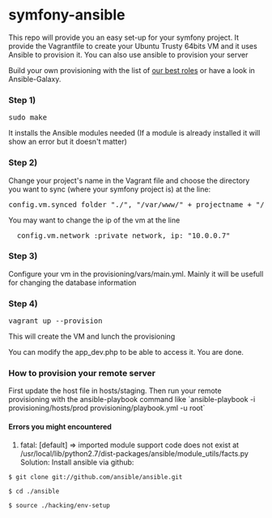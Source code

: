symfony-ansible
===============

<p>This repo will provide you an easy set-up for your symfony project. It provide the Vagrantfile to create your Ubuntu Trusty 64bits VM and it uses Ansible to provision it. You can also use ansible to provision your server</p>

Build your own provisioning with the list of [our best roles](https://github.com/theodo/list-ansible-roles/blob/master/README.md) or have a look in Ansible-Galaxy.


<h3>Step 1)</h3>
<pre>sudo make</pre>
<p>It installs the Ansible modules needed (If a module is already installed it will show an error but it doesn't matter)</p>

<h3>Step 2)</h3>
<p>Change your project's name in the Vagrant file and choose the directory you want to sync (where your symfony project is) at the line:</p>
<pre>config.vm.synced_folder "./", "/var/www/" + projectname + "/current", type: "nfs"</pre>

<p>You may want to change the ip of the vm at the line</p>
<pre>  config.vm.network :private_network, ip: "10.0.0.7"</pre>

<h3>Step 3)</h3>
<p>Configure your vm in the provisioning/vars/main.yml. Mainly it will be usefull for changing the database information</p> 

<h3>Step 4)</h3>
<pre>vagrant up --provision</pre>
This will create the VM and lunch the provisioning

You can modify the app_dev.php to be able to access it.
You are done. 

<h3>How to provision your remote server</h3>
First update the host file in hosts/staging.
Then run your remote provisioning with the ansible-playbook command like `ansible-playbook -i provisioning/hosts/prod provisioning/playbook.yml -u root`

<h4>Errors you might encountered</h4>

1) fatal: [default] => imported module support code does not exist at /usr/local/lib/python2.7/dist-packages/ansible/module_utils/facts.py
Solution:
Install ansible via github:

`$ git clone git://github.com/ansible/ansible.git`

`$ cd ./ansible`

`$ source ./hacking/env-setup`


